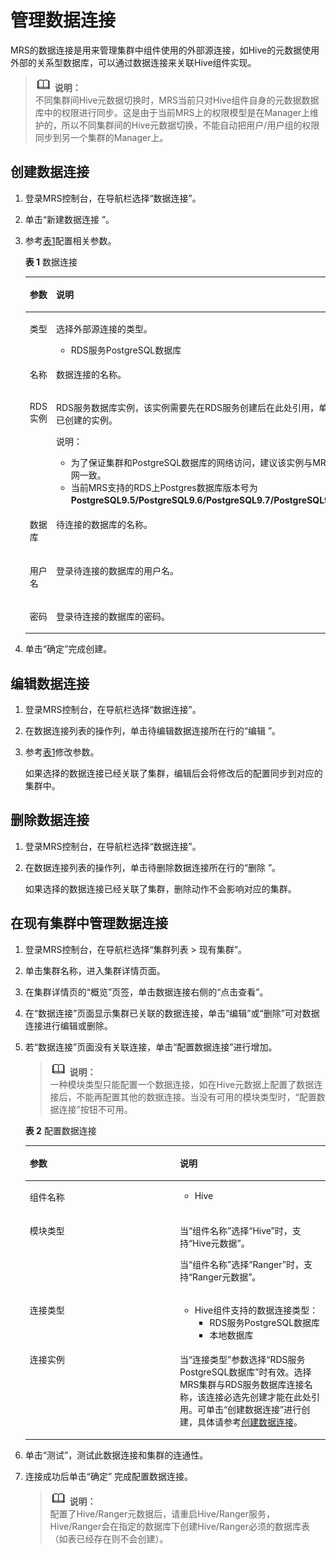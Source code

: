 # 管理数据连接<a name="ZH-CN_TOPIC_0193467691"></a>

MRS的数据连接是用来管理集群中组件使用的外部源连接，如Hive的元数据使用外部的关系型数据库，可以通过数据连接来关联Hive组件实现。

>![](public_sys-resources/icon-note.gif) **说明：**   
>不同集群间Hive元数据切换时，MRS当前只对Hive组件自身的元数据数据库中的权限进行同步。这是由于当前MRS上的权限模型是在Manager上维护的，所以不同集群间的Hive元数据切换，不能自动把用户/用户组的权限同步到另一个集群的Manager上。  

## 创建数据连接<a name="section813712431913"></a>

1.  登录MRS控制台，在导航栏选择“数据连接”。
2.  单击“新建数据连接 ”。
3.  参考[表1](#table1146019253265)配置相关参数。

    **表 1**  数据连接

    <a name="table1146019253265"></a>
    <table><thead align="left"><tr id="row2461825102615"><th class="cellrowborder" valign="top" width="50%" id="mcps1.2.3.1.1"><p id="p1846162582611"><a name="p1846162582611"></a><a name="p1846162582611"></a>参数</p>
    </th>
    <th class="cellrowborder" valign="top" width="50%" id="mcps1.2.3.1.2"><p id="p74611825182610"><a name="p74611825182610"></a><a name="p74611825182610"></a>说明</p>
    </th>
    </tr>
    </thead>
    <tbody><tr id="row9461202572619"><td class="cellrowborder" valign="top" width="50%" headers="mcps1.2.3.1.1 "><p id="p24611025162618"><a name="p24611025162618"></a><a name="p24611025162618"></a>类型</p>
    </td>
    <td class="cellrowborder" valign="top" width="50%" headers="mcps1.2.3.1.2 "><p id="p16608115810263"><a name="p16608115810263"></a><a name="p16608115810263"></a>选择外部源连接的类型。</p>
    <a name="ul5373134715535"></a><a name="ul5373134715535"></a><ul id="ul5373134715535"><li>RDS服务PostgreSQL数据库</li></ul>
    </td>
    </tr>
    <tr id="row0461152515266"><td class="cellrowborder" valign="top" width="50%" headers="mcps1.2.3.1.1 "><p id="p17461102511265"><a name="p17461102511265"></a><a name="p17461102511265"></a>名称</p>
    </td>
    <td class="cellrowborder" valign="top" width="50%" headers="mcps1.2.3.1.2 "><p id="p13461325182618"><a name="p13461325182618"></a><a name="p13461325182618"></a>数据连接的名称。</p>
    </td>
    </tr>
    <tr id="row646112532618"><td class="cellrowborder" valign="top" width="50%" headers="mcps1.2.3.1.1 "><p id="p246102515266"><a name="p246102515266"></a><a name="p246102515266"></a>RDS实例</p>
    </td>
    <td class="cellrowborder" valign="top" width="50%" headers="mcps1.2.3.1.2 "><p id="p194611625132614"><a name="p194611625132614"></a><a name="p194611625132614"></a>RDS服务数据库实例，该实例需要先在RDS服务创建后在此处引用，单击“查看RDS实例”查看已创建的实例。</p>
    <div class="note" id="note16171254135412"><a name="note16171254135412"></a><a name="note16171254135412"></a><span class="notetitle"> 说明： </span><div class="notebody"><a name="ul1115183217303"></a><a name="ul1115183217303"></a><ul id="ul1115183217303"><li>为了保证集群和PostgreSQL数据库的网络访问，建议该实例与MRS集群的虚拟私有云和子网一致。</li><li>当前MRS支持的RDS上Postgres数据库版本号为<strong id="b621012431304"><a name="b621012431304"></a><a name="b621012431304"></a>PostgreSQL9.5/PostgreSQL9.6/PostgreSQL9.7/PostgreSQL9.8/PostgreSQL10.0</strong>。</li></ul>
    </div></div>
    </td>
    </tr>
    <tr id="row146122532613"><td class="cellrowborder" valign="top" width="50%" headers="mcps1.2.3.1.1 "><p id="p1046112253268"><a name="p1046112253268"></a><a name="p1046112253268"></a>数据库</p>
    </td>
    <td class="cellrowborder" valign="top" width="50%" headers="mcps1.2.3.1.2 "><p id="p14611225172611"><a name="p14611225172611"></a><a name="p14611225172611"></a>待连接的数据库的名称。</p>
    </td>
    </tr>
    <tr id="row1646182562610"><td class="cellrowborder" valign="top" width="50%" headers="mcps1.2.3.1.1 "><p id="p146112512265"><a name="p146112512265"></a><a name="p146112512265"></a>用户名</p>
    </td>
    <td class="cellrowborder" valign="top" width="50%" headers="mcps1.2.3.1.2 "><p id="p24611225102612"><a name="p24611225102612"></a><a name="p24611225102612"></a>登录待连接的数据库的用户名。</p>
    </td>
    </tr>
    <tr id="row7461325102620"><td class="cellrowborder" valign="top" width="50%" headers="mcps1.2.3.1.1 "><p id="p946117252263"><a name="p946117252263"></a><a name="p946117252263"></a>密码</p>
    </td>
    <td class="cellrowborder" valign="top" width="50%" headers="mcps1.2.3.1.2 "><p id="p1846142513269"><a name="p1846142513269"></a><a name="p1846142513269"></a>登录待连接的数据库的密码。</p>
    </td>
    </tr>
    </tbody>
    </table>

4.  单击“确定”完成创建。

## 编辑数据连接<a name="section1363818514227"></a>

1.  登录MRS控制台，在导航栏选择“数据连接”。
2.  在数据连接列表的操作列，单击待编辑数据连接所在行的“编辑 ”。
3.  参考[表1](#table1146019253265)修改参数。

    如果选择的数据连接已经关联了集群，编辑后会将修改后的配置同步到对应的集群中。


## 删除数据连接<a name="section9432162702219"></a>

1.  登录MRS控制台，在导航栏选择“数据连接”。
2.  在数据连接列表的操作列，单击待删除数据连接所在行的“删除 ”。

    如果选择的数据连接已经关联了集群，删除动作不会影响对应的集群。


## 在现有集群中管理数据连接<a name="section1156893132212"></a>

1.  登录MRS控制台，在导航栏选择“集群列表 \> 现有集群”。
2.  单击集群名称，进入集群详情页面。
3.  在集群详情页的“概览”页签，单击数据连接右侧的“点击查看”。
4.  在“数据连接”页面显示集群已关联的数据连接，单击“编辑”或“删除”可对数据连接进行编辑或删除。
5.  若“数据连接”页面没有关联连接，单击“配置数据连接”进行增加。

    >![](public_sys-resources/icon-note.gif) **说明：**   
    >一种模块类型只能配置一个数据连接，如在Hive元数据上配置了数据连接后，不能再配置其他的数据连接。当没有可用的模块类型时，“配置数据连接”按钮不可用。  

    **表 2**  配置数据连接

    <a name="table177672515456"></a>
    <table><thead align="left"><tr id="row17777825184511"><th class="cellrowborder" valign="top" width="50%" id="mcps1.2.3.1.1"><p id="p14777125174511"><a name="p14777125174511"></a><a name="p14777125174511"></a>参数</p>
    </th>
    <th class="cellrowborder" valign="top" width="50%" id="mcps1.2.3.1.2"><p id="p197771625204518"><a name="p197771625204518"></a><a name="p197771625204518"></a>说明</p>
    </th>
    </tr>
    </thead>
    <tbody><tr id="row5777162512457"><td class="cellrowborder" valign="top" width="50%" headers="mcps1.2.3.1.1 "><p id="p1377711259455"><a name="p1377711259455"></a><a name="p1377711259455"></a>组件名称</p>
    </td>
    <td class="cellrowborder" valign="top" width="50%" headers="mcps1.2.3.1.2 "><a name="ul112114258107"></a><a name="ul112114258107"></a><ul id="ul112114258107"><li>Hive</li></ul>
    </td>
    </tr>
    <tr id="row1377762511452"><td class="cellrowborder" valign="top" width="50%" headers="mcps1.2.3.1.1 "><p id="p1677713254455"><a name="p1677713254455"></a><a name="p1677713254455"></a>模块类型</p>
    </td>
    <td class="cellrowborder" valign="top" width="50%" headers="mcps1.2.3.1.2 "><p id="p8777122534511"><a name="p8777122534511"></a><a name="p8777122534511"></a>当<span class="parmname" id="parmname1013365351117"><a name="parmname1013365351117"></a><a name="parmname1013365351117"></a>“组件名称”</span>选择<span class="parmvalue" id="parmvalue18315812113"><a name="parmvalue18315812113"></a><a name="parmvalue18315812113"></a>“Hive”</span>时，支持<span class="parmvalue" id="parmvalue15513455111"><a name="parmvalue15513455111"></a><a name="parmvalue15513455111"></a>“Hive元数据”</span>。</p>
    <p id="p5497202191217"><a name="p5497202191217"></a><a name="p5497202191217"></a>当<span class="parmname" id="parmname923017431210"><a name="parmname923017431210"></a><a name="parmname923017431210"></a>“组件名称”</span>选择<span class="parmvalue" id="parmvalue82307441211"><a name="parmvalue82307441211"></a><a name="parmvalue82307441211"></a>“Ranger”</span>时，支持<span class="parmvalue" id="parmvalue7231245128"><a name="parmvalue7231245128"></a><a name="parmvalue7231245128"></a>“Ranger元数据”</span>。</p>
    </td>
    </tr>
    <tr id="row17771425104517"><td class="cellrowborder" valign="top" width="50%" headers="mcps1.2.3.1.1 "><p id="p12777625204510"><a name="p12777625204510"></a><a name="p12777625204510"></a>连接类型</p>
    </td>
    <td class="cellrowborder" valign="top" width="50%" headers="mcps1.2.3.1.2 "><a name="ul162477143598"></a><a name="ul162477143598"></a><ul id="ul162477143598"><li>Hive组件支持的数据连接类型：<a name="ul1517911541311"></a><a name="ul1517911541311"></a><ul id="ul1517911541311"><li>RDS服务PostgreSQL数据库</li><li>本地数据库</li></ul>
    </li></ul>
    </td>
    </tr>
    <tr id="row87774259452"><td class="cellrowborder" valign="top" width="50%" headers="mcps1.2.3.1.1 "><p id="p16777142554510"><a name="p16777142554510"></a><a name="p16777142554510"></a>连接实例</p>
    </td>
    <td class="cellrowborder" valign="top" width="50%" headers="mcps1.2.3.1.2 "><p id="p89712242483"><a name="p89712242483"></a><a name="p89712242483"></a>当“连接类型”参数选择“RDS服务PostgreSQL数据库”时有效。选择MRS集群与RDS服务数据库连接名称，该连接必选先创建才能在此处引用。可单击“创建数据连接”进行创建，具体请参考<a href="#section813712431913">创建数据连接</a>。</p>
    </td>
    </tr>
    </tbody>
    </table>

6.  单击“测试”，测试此数据连接和集群的连通性。
7.  连接成功后单击“确定” 完成配置数据连接。

    >![](public_sys-resources/icon-note.gif) **说明：**   
    >配置了Hive/Ranger元数据后，请重启Hive/Ranger服务，Hive/Ranger会在指定的数据库下创建Hive/Ranger必须的数据库表（如表已经存在则不会创建）。  



